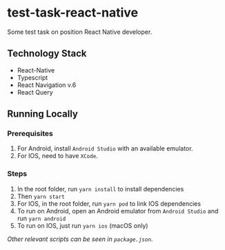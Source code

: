 # test-task-react-native

Some test task on position React Native developer.

## Technology Stack

- React-Native
- Typescript
- React Navigation v.6
- React Query

## Running Locally

### Prerequisites

1. For Android, install `Android Studio` with an available emulator.
2. For IOS, need to have `XCode`.

### Steps

1. In the root folder, run `yarn install` to install dependencies
2. Then `yarn start` 
3. For IOS, in the root folder, run `yarn pod` to link IOS dependencies
4. To run on Android, open an Android emulator from `Android Studio` and run `yarn android`
5. To run on IOS, just run `yarn ios` (macOS only)

_Other relevant scripts can be seen in `package.json`_.




